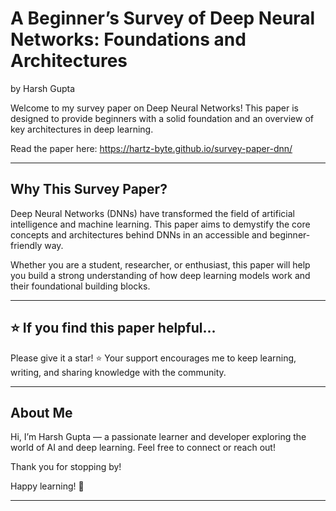 # A Beginner’s Survey of Deep Neural Networks: Foundations and Architectures
by Harsh Gupta

Welcome to my survey paper on Deep Neural Networks! This paper is designed to provide beginners with a solid foundation and an overview of key architectures in deep learning.

Read the paper here: https://hartz-byte.github.io/survey-paper-dnn/

---

## Why This Survey Paper?
Deep Neural Networks (DNNs) have transformed the field of artificial intelligence and machine learning. This paper aims to demystify the core concepts and architectures behind DNNs in an accessible and beginner-friendly way.

Whether you are a student, researcher, or enthusiast, this paper will help you build a strong understanding of how deep learning models work and their foundational building blocks.

---

## ⭐️ If you find this paper helpful...
Please give it a star! ⭐️
Your support encourages me to keep learning, writing, and sharing knowledge with the community.

---

## About Me
Hi, I’m Harsh Gupta — a passionate learner and developer exploring the world of AI and deep learning. Feel free to connect or reach out!

Thank you for stopping by!

Happy learning! 🚀

---
